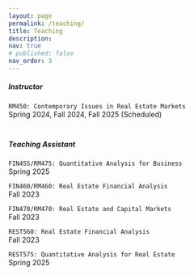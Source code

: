 ```yaml
---
layout: page
permalink: /teaching/
title: Teaching
description:
nav: true
# published: false
nav_order: 3
---
```


##### **Instructor**

`RM450: Contemporary Issues in Real Estate Markets`  
Spring 2024, Fall 2024, Fall 2025 (Scheduled)

<p style="margin-top: 3em;"></p>

##### **Teaching Assistant**

`FIN455/RM475: Quantitative Analysis for Business`  
Spring 2025

`FIN460/RM460: Real Estate Financial Analysis`  
Fall 2023

`FIN470/RM470: Real Estate and Capital Markets`  
Fall 2023

`REST560: Real Estate Financial Analysis`  
Fall 2023

`REST575: Quantitative Analysis for Real Estate`  
Spring 2025